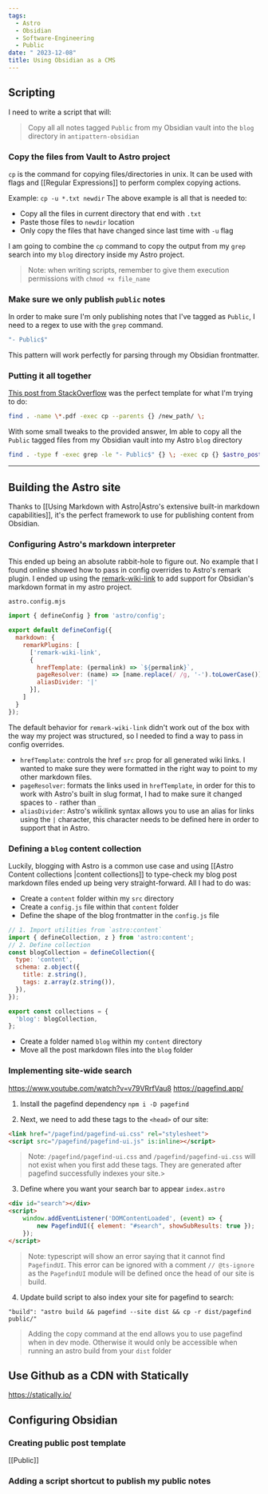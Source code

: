 ```yaml
---
tags:
  - Astro
  - Obsidian
  - Software-Engineering
  - Public
date: " 2023-12-08"
title: Using Obsidian as a CMS
---
```


## Scripting
I need to write a script that will:
>  Copy all all notes tagged `Public` from my Obsidian vault into the `blog` directory in `antipattern-obsidian`

### Copy the files from Vault to Astro project
`cp` is the command for copying files/directories in unix. It can be used with flags and [[Regular Expressions]] to perform complex copying actions.

Example: `cp -u *.txt newdir` 
The above example is all that is needed to:
- Copy all the files in current directory that end with `.txt`
- Paste those files to `newdir` location
- Only copy the files that have changed since last time with `-u` flag

I am going to combine the `cp` command to copy the output from my `grep` search into my `blog` directory inside my Astro project.

> Note: when writing scripts, remember to give them execution permissions with
>  `chmod +x file_name`

### Make sure we only publish `public` notes
In order to make sure I'm only publishing notes that I've tagged as `Public`, I need to a regex to use with the `grep` command.
```zsh
"- Public$"
```
This pattern will work perfectly for parsing through my Obsidian frontmatter.

### Putting it all together
[This post from StackOverflow](https://stackoverflow.com/questions/18724826/how-to-pass-find-results-to-cp-such-that-file-names-with-spaces-work) was the perfect template for what I'm trying to do:

````bash
find . -name \*.pdf -exec cp --parents {} /new_path/ \;
````

With some small tweaks to the provided answer, Im able to copy all the `Public` tagged files from my Obsidian vault into my Astro `blog` directory
```zsh
find . -type f -exec grep -le "- Public$" {} \; -exec cp {} $astro_posts_path \;
```

---
## Building the Astro site
Thanks to [[Using Markdown with Astro|Astro's extensive built-in markdown capabilities]], it's the perfect framework to use for publishing content from Obsidian.

### Configuring Astro's markdown interpreter
This ended up being an absolute rabbit-hole to figure out. No example that I found online showed how to pass in config overrides to Astro's remark plugin.  I ended up using the
[remark-wiki-link](https://github.com/landakram/remark-wiki-link/tree/master) to add support for Obsidian's markdown format in my astro project.

`astro.config.mjs`
```javascript
import { defineConfig } from 'astro/config';

export default defineConfig({
  markdown: {
    remarkPlugins: [
      ['remark-wiki-link', 
      {
        hrefTemplate: (permalink) => `${permalink}`, 
        pageResolver: (name) => [name.replace(/ /g, '-').toLowerCase()],
        aliasDivider: '|'
      }],
    ]
  }
});
```

The default behavior for `remark-wiki-link` didn't work out of the box with the way my project was structured, so I needed to find a way to pass in config overrides. 
- `hrefTemplate`: controls the href `src` prop for all generated wiki links. I wanted to make sure they were formatted in the right way to point to my other markdown files.
- `pageResolver`: formats the links used in `hrefTemplate`, in order for this to work with Astro's built in slug format, I had to make sure it changed spaces to `-` rather than `_`
- `aliasDivider`: Astro's wikilink syntax allows you to use an alias for links using the `|` character, this character needs to be defined here in order to support that in Astro.

### Defining a `blog` content collection
Luckily, blogging with Astro is a common use case and using [[Astro Content collections |content collections]] to type-check my blog post markdown files ended up being very straight-forward. All I had to do was: 
- Create a `content` folder within my `src` directory
- Create a `config.js` file within that `content` folder
- Define the shape of the blog frontmatter in the `config.js` file
```javascript
// 1. Import utilities from `astro:content`
import { defineCollection, z } from 'astro:content';
// 2. Define collection
const blogCollection = defineCollection({
  type: 'content',
  schema: z.object({
    title: z.string(),
    tags: z.array(z.string()),
  }),
});

export const collections = {
  'blog': blogCollection,
};
```
- Create a folder named `blog` within my `content` directory
- Move all the post markdown files into the `blog` folder

### Implementing site-wide search
https://www.youtube.com/watch?v=v79VRrfVau8
https://pagefind.app/

1. Install the pagefind dependency
`npm i -D pagefind`

2. Next, we need to add these tags to the `<head>` of our site:
```html
<link href="/pagefind/pagefind-ui.css" rel="stylesheet">
<script src="/pagefind/pagefind-ui.js" is:inline></script>
```
> Note: `/pagefind/pagefind-ui.css` and `/pagefind/pagefind-ui.css` will not exist when you first add these tags. They are generated after pagefind successfully indexes your site.> 

3. Define where you want your search bar to appear
`index.astro`
```html
<div id="search"></div>
<script>
	window.addEventListener('DOMContentLoaded', (event) => {
		new PagefindUI({ element: "#search", showSubResults: true });
	});
</script>
```
> Note: typescript will show an error saying that it cannot find `PagefindUI`. This error can be ignored with a comment `// @ts-ignore` as the `PagefindUI` module will be defined once the head of our site is build.

4. Update build script to also index your site for pagefind to search: 
```
"build": "astro build && pagefind --site dist && cp -r dist/pagefind public/"
```
> Adding the copy command at the end allows you to use pagefind when in dev mode. Otherwise it would only be accessible when running an astro build from your `dist` folder

## Use Github as a CDN with Statically
https://statically.io/

## Configuring Obsidian

### Creating  public post template
[[Public]]
### Adding a script shortcut to publish my public notes
